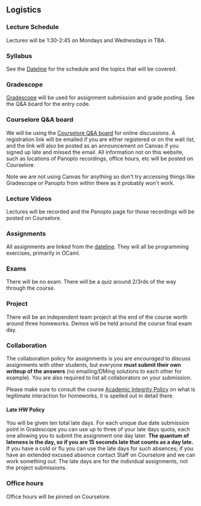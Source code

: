 ## Logistics

### Lecture Schedule

Lectures will be 1:30-2:45 on Mondays and Wednesdays in TBA.
### Syllabus

See the [Dateline](dateline.html) for the schedule and the topics that will be covered.

### Gradescope

[Gradescope](https://gradescope.com) will be used for assignment submission and grade posting. See the Q&A board for the entry code.

### Courselore Q&A board

We will be using the [Courselore Q&A board](https://courselore.org/courses/9034692226) for online discussions. A registration link will be emailed if you are either registered or on the wait list, and the link will also be posted as an announcement on Canvas if you signed up late and missed the email.  All information not on this website, such as locations of Panopto recordings, office hours, etc will be posted on Courselore.

Note we are not using Canvas for anything so don't try accessing things like Gradescope or Panopto from within there as it probably won't work.

### Lecture Videos
Lectures will be recorded and the Panopto page for those recordings will be posted on Courselore.

### Assignments

All assignments are linked from the [dateline](dateline.html). They will all be programming exercises, primarily in OCaml.

### Exams

There will be no exam.  There will be a quiz around 2/3rds of the way through the course.

### Project

There will be an independent team project at the end of the course worth around three homeworks.  Demos will be held around the course final exam day.

### Collaboration

The collaboration policy for assignments is you are *encouraged* to discuss assignments with other students, but everyone **must submit their own writeup of the answers** (no emailing/DMing solutions to each other for example).  You are also required to list all collaborators on your submission.

Please make sure to consult the course [Academic Integrity Policy](integrity.html) on what is legitimate interaction for homeworks, it is spelled out in detail there.

#### Late HW Policy

You will be given ten total late days. For each unique due date submission point in Gradescope you can use up to three of your late days quota, each one allowing you to submit the assignment one day later.  **The quantum of lateness is the day, so if you are 15 seconds late that counts as a day late.** If you have a cold or flu you can use the late days for such absences; if you have an extended excused absence contact Staff on Courselore and we can work something out.  The late days are for the individual assignments, not the project submissions.

### Office hours

Office hours will be pinned on Courselore.

